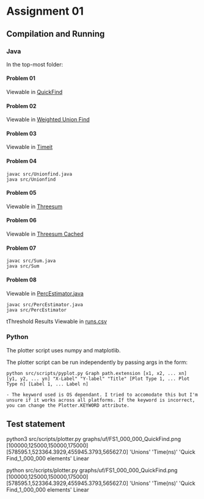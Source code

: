 # Assignment 01

## Compilation and Running
### Java 
In the top-most folder:

#### Problem 01
Viewable in [QuickFind](src/uf/QuickFind.java)

#### Problem 02
Viewable in [Weighted Union Find](src/uf/WeightedUnionFind.java)

#### Problem 03
Viewable in [Timeit](src/Timeit.java)

#### Problem 04
```shell
javac src/Unionfind.java
java src/Unionfind
```

#### Problem 05
Viewable in [Threesum](src/ksum/ThreeSum.java)

#### Problem 06
Viewable in [Threesum Cached](src/ksum/ThreeSumCached.java)

#### Problem 07
```shell
javac src/Sum.java
java src/Sum
```

#### Problem 08
Viewable in [PercEstimator.java](src/PercEstimator.java)
```shell
javac src/PercEstimator.java
java src/PercEstimator
```
tThreshold Results Viewable in [runs.csv](src/graphs/perc/runs.csv)

### Python
The plotter script uses numpy and matplotlib.

The plotter script can be run independently by passing args in the form:
```
python src/scripts/pyplot.py Graph path.extension [x1, x2, ... xn] [y1, y2, ... yn] "X-Label" "Y-label" "Title" [Plot Type 1, ... Plot Type n] [Label 1, ... Label n]

- The keyword used is OS dependant. I tried to accomodate this but I'm unsure if it works across all platforms. If the keyword is incorrect, you can change the Plotter.KEYWORD attribute.
```

## Test statement

python3 src/scripts/plotter.py graphs/uf/FS1_000_000_QuickFind.png [100000,125000,150000,175000] [578595.1,523364.3929,455945.3793,565627.0] 'Unions' 'Time(ns)' 'Quick Find_1_000_000 elements' Linear

python src/scripts/plotter.py graphs/uf/FS1_000_000_QuickFind.png [100000,125000,150000,175000] [578595.1,523364.3929,455945.3793,565627.0] 'Unions' 'Time(ns)' 'Quick Find_1_000_000 elements' Linear